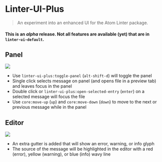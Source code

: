 # Linter-UI-Plus
> An experiment into an enhanced UI for the Atom Linter package.

#### This is an _alpha_ release. Not all features are available (yet) that are in `linter-ui-default`.

## Panel

![](https://user-images.githubusercontent.com/753919/28002478-686f307e-64ea-11e7-83c7-b41a2ef130c8.png)
 
 - Use `linter-ui-plus:toggle-panel` (`alt-shift-d`) will toggle the panel
 - Single click selects message on panel (and opens file in a preview tab) and leaves focus in the panel
 - Double click or `linter-ui-plus:open-selected-entry` (`enter`) on a selected message will focus the file 
 - Use `core:move-up` (`up`) and `core:move-down` (`down`) to move to the next or previous message while in the panel
 
## Editor

![](https://user-images.githubusercontent.com/753919/28002548-05159f94-64eb-11e7-97b4-9ce23d8f0cda.png)

 - An extra gutter is added that will show an error, warning, or info glyph
 - The source of the message will be highlighted in the editor with a red (error), yellow (warning), or blue (info) wavy line
